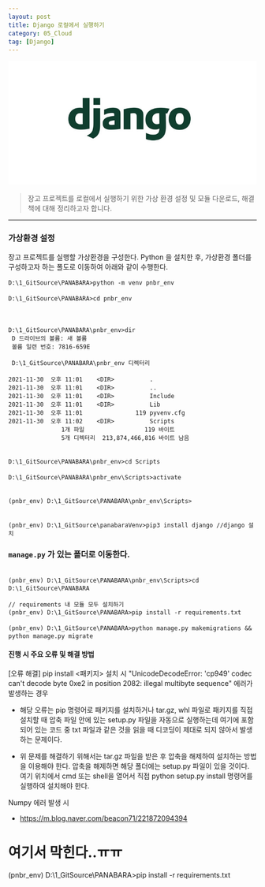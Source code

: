 ```yaml
---
layout: post
title: Django 로컬에서 실행하기
category: 05_Cloud
tag: [Django]
---
```




![example](/assets/images/djangolocal.png)
>
> 장고 프로젝트를 로컬에서 실행하기 위한 가상 환경 설정 및 모듈 다운로드, 해결책에 대해 정리하고자 합니다. 
>

---


### 가상환경 설정
장고 프로젝트를 실행할 가상환경을 구성한다. Python 을 설치한 후, 가상환경 폴더를 구성하고자 하는 폴도로 이동하여 아래와 같이 수행한다.

```
D:\1_GitSource\PANABARA>python -m venv pnbr_env

D:\1_GitSource\PANABARA>cd pnbr_env



D:\1_GitSource\PANABARA\pnbr_env>dir
 D 드라이브의 볼륨: 새 볼륨
 볼륨 일련 번호: 7816-659E

 D:\1_GitSource\PANABARA\pnbr_env 디렉터리

2021-11-30  오후 11:01    <DIR>          .
2021-11-30  오후 11:01    <DIR>          ..
2021-11-30  오후 11:01    <DIR>          Include
2021-11-30  오후 11:01    <DIR>          Lib
2021-11-30  오후 11:01               119 pyvenv.cfg
2021-11-30  오후 11:02    <DIR>          Scripts
               1개 파일                 119 바이트
               5개 디렉터리  213,874,466,816 바이트 남음


D:\1_GitSource\PANABARA\pnbr_env>cd Scripts

D:\1_GitSource\PANABARA\pnbr_env\Scripts>activate


(pnbr_env) D:\1_GitSource\PANABARA\pnbr_env\Scripts>


(pnbr_env) D:\1_GitSource\panabaraVenv>pip3 install django //django 설치

```

### `manage.py` 가 있는 폴더로 이동한다.
```

(pnbr_env) D:\1_GitSource\PANABARA\pnbr_env\Scripts>cd D:\1_GitSource\PANABARA

// requirements 내 모듈 모두 설치하기
(pnbr_env) D:\1_GitSource\PANABARA>pip install -r requirements.txt

(pnbr_env) D:\1_GitSource\PANABARA>python manage.py makemigrations && python manage.py migrate

```

#### 진행 시 주요 오류 및 해결 방법

[오류 해결] pip install <패키지> 설치 시 "UnicodeDecodeError: 'cp949' codec can't decode byte 0xe2 in position 2082: illegal multibyte sequence" 에러가 발생하는 경우



- 해당 오류는 pip 명령어로 패키지를 설치하거나 tar.gz, whl 파일로 패키지를 직접 설치할 때 압축 파일 안에 있는 setup.py 파일을 자동으로 실행하는데 여기에 포함되어 있는 코드 중 txt 파일과 같은 것을 읽을 때 디코딩이 제대로 되지 않아서 발생하는 문제이다.


- 위 문제를 해결하기 위해서는 tar.gz 파일을 받은 후 압축을 해제하여 설치하는 방법을 이용해야 한다. 압축을 해제하면 해당 폴더에는 setup.py 파일이 있을 것이다. 여기 위치에서 cmd 또는 shell을 열어서 직접 python setup.py install 명령어를 실행하여 설치해야 한다. 

Numpy 에러 발생 시
- https://m.blog.naver.com/beacon71/221872094394






# 여기서 막힌다..ㅠㅠ

(pnbr_env) D:\1_GitSource\PANABARA>pip install -r requirements.txt